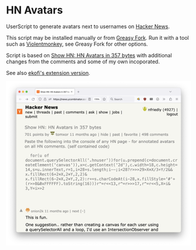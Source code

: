 # HN Avatars
UserScript to generate avatars next to usernames on [Hacker News](https://news.ycombinator.com/). 

This script may be installed manually or from [Greasy Fork](https://greasyfork.org/en/scripts/460206-hn-avatars). Run it with a tool such as [Violentmonkey](https://violentmonkey.github.io/), see Greasy Fork for other options.

Script is based on [Show HN: HN Avatars in 357 bytes](https://news.ycombinator.com/item?id=30668137) with additional changes from the comments and some of my own incoporated.

See also [ekofi's extension version](https://github.com/ekofi/hn_avatar_ext).

![Screenshot](https://github.com/nfriedly/hn-avatars/blob/master/screenshot.png?raw=true)
